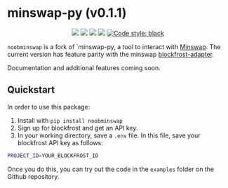 # minswap-py (v0.1.1)
<p align="center">
    <img src="https://img.shields.io/pypi/status/minswap-py?style=flat-square" />
    <img src="https://img.shields.io/pypi/dm/minswap-py?style=flat-square" />
    <img src="https://img.shields.io/pypi/l/minswap-py?style=flat-square"/>
    <img src="https://img.shields.io/pypi/v/minswap-py?style=flat-square"/>
    <a href="https://github.com/psf/black"><img alt="Code style: black" src="https://img.shields.io/badge/code%20style-black-000000.svg"></a>
</p>

`noobminswap` is a fork of `minswap-py, a tool to interact with [Minswap](https://minswap.org/).  The current version has feature parity with the minswap [blockfrost-adapter](https://github.com/minswap/blockfrost-adapter).

Documentation and additional features coming soon.

## Quickstart

In order to use this package:
1. Install with `pip install noobminswap`
2. Sign up for blockfrost and get an API key.
3. In your working directory, save a `.env` file. In this file, save your blockfrost API key as follows:
```bash
PROJECT_ID=YOUR_BLOCKFROST_ID
```

Once you do this, you can try out the code in the `examples` folder on the Github repository.
